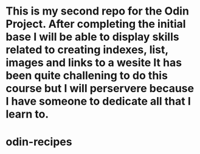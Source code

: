 This is my second repo for the Odin Project.
After completing the initial base I will be able to display skills related to creating indexes, list, images and links to a wesite 
It has been quite challening to do this course but I will perservere because I have someone to dedicate all that I learn to. 
=======
# odin-recipes

